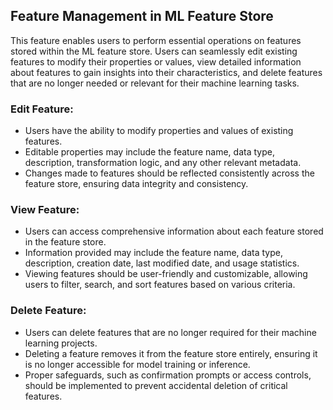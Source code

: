 ## Feature Management in ML Feature Store

This feature enables users to perform essential operations on features stored within the ML feature store. Users can seamlessly edit existing features to modify their properties or values, view detailed information about features to gain insights into their characteristics, and delete features that are no longer needed or relevant for their machine learning tasks.

### Edit Feature:
- Users have the ability to modify properties and values of existing features.
- Editable properties may include the feature name, data type, description, transformation logic, and any other relevant metadata.
- Changes made to features should be reflected consistently across the feature store, ensuring data integrity and consistency.

### View Feature:
- Users can access comprehensive information about each feature stored in the feature store.
- Information provided may include the feature name, data type, description, creation date, last modified date, and usage statistics.
- Viewing features should be user-friendly and customizable, allowing users to filter, search, and sort features based on various criteria.

### Delete Feature:
- Users can delete features that are no longer required for their machine learning projects.
- Deleting a feature removes it from the feature store entirely, ensuring it is no longer accessible for model training or inference.
- Proper safeguards, such as confirmation prompts or access controls, should be implemented to prevent accidental deletion of critical features.
